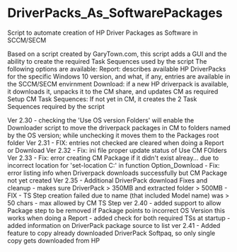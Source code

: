 # DriverPacks_As_SoftwarePackages
Script to automate creation of HP Driver Packages as Software in SCCM/SECM 

Based on a script created by GaryTown.com, this script adds a GUI and the ability to create the required Task Sequences used by the script
The following options are available:
  Report: describes available HP DriverPacks for the specific Windows 10 version, and what, if any, entries are available in the SCCM/SECM envirnment
  Download: if a new HP driverpack is available, it downloads it, unpacks it to the CM share, and updates CM as required
  Setup CM Task Sequences: If not yet in CM, it creates the 2 Task Sequences required by the script

Ver 2.30 
            - checking the 'Use OS version Folders' will enable the Downloader script to move the driverpack packages in CM to folders named by the OS version; while unchecking it moves them to the Packages root folder
Ver 2.31 
            - FIX: entries not checked are cleared when doing a Report or Download
Ver 2.32
            - Fix: ini file proper update status of Use CM FOlders
Ver 2.33
            - Fix: error creating CM Package if it didn't exist alreay...
                due to incorrect location for 'set-location C:' in function Option_Download
            - Fix: error listing info when Driverpack downloads successfully but CM Package not yet created
Ver 2.35
            - Additional DriverPack download Fixes and cleanup - makes sure DriverPack > 350MB and extracted folder > 500MB
            - FIX - TS Step creation failed due to name (that included Model name) was > 50 chars - max allowed by CM TS Step
ver 2.40
            - added support to allow Package step to be removed if Package points to incorrect OS Version
              this works when doing a Report
            - added check for both required TSs at startup
            - added information on DriverPack package source to list
ver 2.41
            - Added feature to copy already downloaded DriverPack Softpaq, so only single copy gets downloaded from HP
